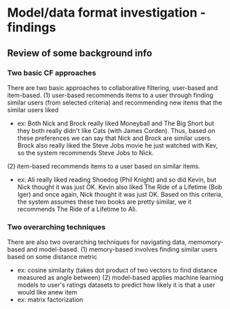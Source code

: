 # Model/data format investigation - findings
## Review of some background info

### Two basic CF approaches
There are two basic approaches to collaborative filtering, user-based and item-based. 
(1) user-based recommends items to a user through finding similar users (from selected criteria) and recommending new items that the similar users liked
  - ex: Both Nick and Brock really liked Moneyball and The Big Short but they both really didn't like Cats (with James Corden). Thus, based on these preferences we can say that Nick and Brock are similar users. Brock also really liked the Steve Jobs movie he just watched with Kev, so the system recommends Steve Jobs to Nick.
 
(2) item-based recommends items to a user based on similar items.
  - ex: Ali really liked reading Shoedog (Phil Knight) and so did Kevin, but Nick thought it was just OK. Kevin also liked The Ride of a Lifetime (Bob Iger) and once again, Nick thought it was just OK. Based on this criteria, the system assumes these two books are pretty similar, we it recommends The Ride of a Lifetime to Ali.
  
### Two overarching techniques
There are also two overarching techniques for navigating data, memomory-based and model-based.
(1) memory-based involves finding similar users based on some distance metric
  - ex: cosine similarity (takes dot product of two vectors to find distance measured as angle between)
(2) model-based applies machine learning models to user's ratings datasets to predict how likely it is that a user would like anew item
  - ex: matrix factorization 
  
 
  
